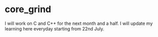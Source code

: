 # core_grind
I will work on C and C++ for the next month and a half. I will update my learning here everyday starting from 22nd July. 
